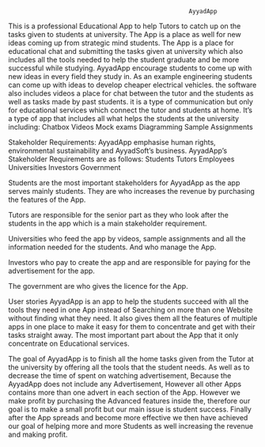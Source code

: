                                                        AyyadApp 


This is a professional Educational App to help Tutors to catch up on the tasks given to students at university.
The App is a place as well for new ideas coming up from strategic mind students.
The App is a place for educational chat and submitting the tasks given at university which also includes all the tools needed to help the student graduate and be more successful while studying.
AyyadApp encourage students to come up with new ideas in every field they study in.
As an example engineering students can come up with ideas to develop cheaper electrical vehicles.
the software also includes videos a place for chat between the tutor and the students as well as tasks made by past students.
it is a type of communication but only for educational services which connect  the tutor and students at home. It’s a type of app that includes all what helps the students at the university including:
Chatbox
Videos
Mock exams
Diagramming 
Sample Assignments

Stakeholder Requirements:
AyyadApp emphasise human rights, environmental sustainability and AyyadSoft’s business.
AyyadApp’s Stakeholder Requirements are as follows:
Students 
Tutors
Employees
Universities 
Investors 
Government

Students are the most important stakeholders for AyyadApp as the app serves mainly students.
They are who increases the revenue by purchasing the features of the App.

Tutors are responsible for the senior part as they who look after the students in the app which is a main stakeholder requirement.

Universities who feed the app by videos, sample assignments and all the information needed for the students. And who manage the App.

Investors who pay to create the app and are responsible for paying for the advertisement for the app.

The government are who gives the licence for the App.


User stories 
AyyadApp is an app to help the students succeed with all the tools they need in one App instead of
Searching on more than one Website without finding what they need.
It also gives them all the features of multiple apps in one place to make it easy for them to concentrate and get with their tasks straight away.
The most important part about the App that it only concentrate on Educational services.

The goal of AyyadApp is to finish all the home tasks given from the Tutor at the university by offering all the tools that the student needs.
As well as to decrease the time of spent on watching advertisement,
Because the AyyadApp does not include any Advertisement, However all other Apps contains more than one advert in each section of the App.
However we make profit by purchasing the Advanced features inside the, therefore our goal is to make a small profit but our main issue is student success.
Finally after the App spreads and become more effective we then have achieved our goal of helping more and more Students as well increasing the revenue and making profit.




